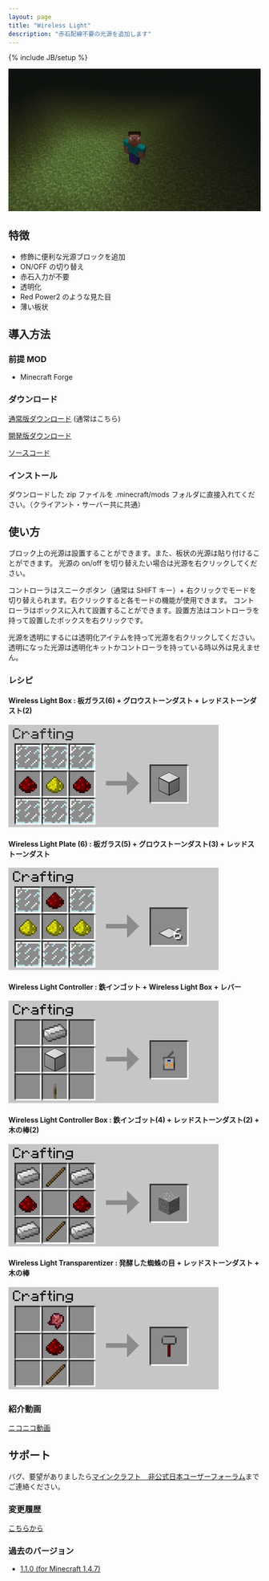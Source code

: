 ```yaml
---
layout: page
title: "Wireless Light"
description: "赤石配線不要の光源を追加します"
---
```

{% include JB/setup %}

![Wireless Light の画面サンプル](img/ss.png)

特徴
----

- 修飾に便利な光源ブロックを追加
- ON/OFF の切り替え
- 赤石入力が不要
- 透明化
- Red Power2 のような見た目
- 薄い板状


導入方法
--------

### 前提 MOD

- Minecraft Forge

### **ダウンロード**

[通常版ダウンロード][release_download] (通常はこちら)

[開発版ダウンロード][dev_download]

[ソースコード][GitHub]

### インストール

ダウンロードした zip ファイルを .minecraft/mods フォルダに直接入れてください。（クライアント・サーバー共に共通）


使い方
------

ブロック上の光源は設置することができます。また、板状の光源は貼り付けることができます。
光源の on/off を切り替えたい場合は光源を右クリックしてください。

コントローラはスニークボタン（通常は SHIFT キー）+ 右クリックでモードを切り替えられます。右クリックすると各モードの機能が使用できます。
コントローラはボックスに入れて設置することができます。設置方法はコントローラを持って設置したボックスを右クリックです。

光源を透明にするには透明化アイテムを持って光源を右クリックしてください。透明になった光源は透明化キットかコントローラを持っている時以外は見えません。

### レシピ

#### Wireless Light Box : 板ガラス(6) + グロウストーンダスト + レッドストーンダスト(2)

![Wireless Light Box](img/RecipeLightBox.png)

#### Wireless Light Plate (6) : 板ガラス(5) + グロウストーンダスト(3) + レッドストーンダスト

![Wireless Light Plate](img/RecipeLightPlate.png)

#### Wireless Light Controller : 鉄インゴット + Wireless Light Box + レバー

![Wireless Light Controller](img/RecipeController.png)

#### Wireless Light Controller Box : 鉄インゴット(4) + レッドストーンダスト(2) + 木の棒(2)

![Wireless Light Controller Box](img/RecipeControllerBox.png)

#### Wireless Light Transparentizer : 発酵した蜘蛛の目 + レッドストーンダスト + 木の棒

![Wireless Light Transparentizer](img/RecipeTransparentizer.png)

### 紹介動画

[ニコニコ動画](http://www.nicovideo.jp/watch/sm20711306)


サポート
--------
バグ、要望がありましたら[マインクラフト　非公式日本ユーザーフォーラム][forum]までご連絡ください。

### 変更履歴

[こちらから](https://github.com/AtoCrafter/WirelessLight/blob/master/ChangeLog.txt)

### 過去のバージョン

- [1.1.0 \(for Minecraft 1.4.7\)](release/WirelessLight.1.1.0.Universal.forMC1.4.7.zip)


[release_download]: https://www.copy.com/s/4oKUpWgkUfRf/mods/WirelessLight/release
[dev_download]: https://www.copy.com/s/4oKUpWgkUfRf/mods/WirelessLight/dev
[forum]: http://forum.minecraftuser.jp/viewtopic.php?f=13&t=4123
[GitHub]: https://github.com/AtoCrafter/WirelessLight
